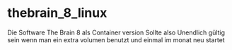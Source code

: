 thebrain_8_linux
================

Die Software The Brain 8 als Container version Sollte also Unendlich gültig sein wenn man ein extra volumen benutzt und einmal im monat neu startet
